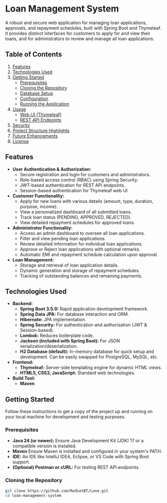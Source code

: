 # Loan Management System

A robust and secure web application for managing loan applications, approvals, and repayment schedules, built with Spring Boot and Thymeleaf. It provides distinct interfaces for customers to apply for and view their loans, and for administrators to review and manage all loan applications.

## Table of Contents

1.  [Features](#features)
2.  [Technologies Used](#technologies-used)
3.  [Getting Started](#getting-started)
    * [Prerequisites](#prerequisites)
    * [Cloning the Repository](#cloning-the-repository)
    * [Database Setup](#database-setup)
    * [Configuration](#configuration)
    * [Running the Application](#running-the-application)
4.  [Usage](#usage)
    * [Web UI (Thymeleaf)](#web-ui-thymeleaf)
    * [REST API Endpoints](#rest-api-endpoints)
5.  [Security](#security)
6.  [Project Structure Highlights](#project-structure-highlights)
7.  [Future Enhancements](#future-enhancements)
8.  [License](#license)

## Features

* **User Authentication & Authorization:**
    * Secure registration and login for customers and administrators.
    * Role-based access control (RBAC) using Spring Security.
    * JWT-based authentication for REST API endpoints.
    * Session-based authentication for Thymeleaf web UI.
* **Customer Functionality:**
    * Apply for new loans with various details (amount, type, duration, purpose, income).
    * View a personalized dashboard of all submitted loans.
    * Track loan status (PENDING, APPROVED, REJECTED).
    * View detailed repayment schedules for approved loans.
* **Administrator Functionality:**
    * Access an admin dashboard to oversee all loan applications.
    * Filter and view pending loan applications.
    * Review detailed information for individual loan applications.
    * Approve or Reject loan applications with optional remarks.
    * Automatic EMI and repayment schedule calculation upon approval.
* **Loan Management:**
    * Storage and retrieval of loan application details.
    * Dynamic generation and storage of repayment schedules.
    * Tracking of outstanding balances and remaining payments.

## Technologies Used

* **Backend:**
    * **Spring Boot 3.5.0:** Rapid application development framework.
    * **Spring Data JPA:** For database interaction and ORM.
    * **Hibernate:** JPA implementation.
    * **Spring Security:** For authentication and authorization (JWT & Session-based).
    * **Lombok:** Reduces boilerplate code.
    * **Jackson (included with Spring Boot):** For JSON serialization/deserialization.
    * **H2 Database (default):** In-memory database for quick setup and development. Can be easily swapped for PostgreSQL, MySQL, etc.
* **Frontend:**
    * **Thymeleaf:** Server-side templating engine for dynamic HTML views.
    * **HTML5, CSS3, JavaScript:** Standard web technologies.
* **Build Tool:**
    * **Maven**

## Getting Started

Follow these instructions to get a copy of the project up and running on your local machine for development and testing purposes.

### Prerequisites

* **Java 24 (or newer):** Ensure Java Development Kit (JDK) 17 or a compatible version is installed.
* **Maven** Ensure Maven is installed and configured in your system's PATH.
* **IDE:** An IDE like IntelliJ IDEA, Eclipse, or VS Code with Spring Boot support.
* **(Optional) Postman or cURL:** For testing REST API endpoints.

### Cloning the Repository

```bash
git clone https://github.com/RedietBT/Lone.git
cd loan-management-system
